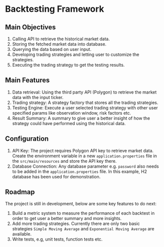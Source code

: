 # Backtesting Framework

## Main Objectives
1. Calling API to retrieve the historical market data.
2. Storing the fetched market data into database.
3. Querying the data based on user input.
4. Developing trading strategies and letting user to customize the strategies.
5. Executing the trading strategy to get the testing results.

## Main Features
1. Data retrieval: Using the third party API (Polygon) to retrieve the market data with the input ticker.
2. Trading strategy: A strategy factory that stores all the trading strategies.
3. Testing Engine: Execute a user selected trading strategy with other user specified params like observation window, risk factors etc.
4. Result Summary: A summary to give user a better insight of how the strategy could have performed using the historical data.

## Configuration
1. API Key: The project requires Polygon API key to retrieve market data. Create the environment variable in a new `application.properties` file in the `src/main/resources` and store the API key there.
2. Database Connection: Any database parameter e.g. `password` also needs to be added in the `application.properties` file. In this example, H2 database has been used for demonstration.

## Roadmap
The project is still in development, below are some key features to do next:
1. Build a metric system to measure the performance of each backtest in order to get user a better summary and more insights.
2. Add more trading strategies. Currently there are only two basic strategies `Simple Moving Average` and `Exponential Moving Average` are available.
3. Write tests, e.g, unit tests, function tests etc.
